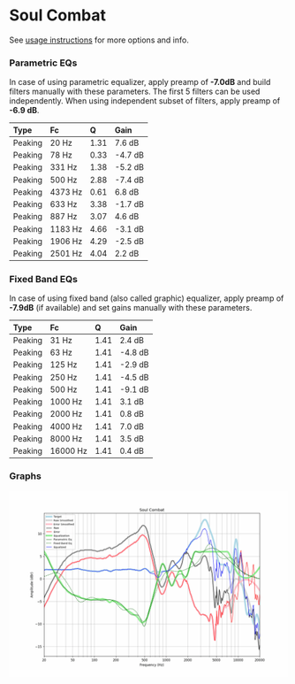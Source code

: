 # Soul Combat
See [usage instructions](https://github.com/jaakkopasanen/AutoEq#usage) for more options and info.

### Parametric EQs
In case of using parametric equalizer, apply preamp of **-7.0dB** and build filters manually
with these parameters. The first 5 filters can be used independently.
When using independent subset of filters, apply preamp of **-6.9 dB**.

| Type    | Fc      |    Q | Gain    |
|:--------|:--------|:-----|:--------|
| Peaking | 20 Hz   | 1.31 | 7.6 dB  |
| Peaking | 78 Hz   | 0.33 | -4.7 dB |
| Peaking | 331 Hz  | 1.38 | -5.2 dB |
| Peaking | 500 Hz  | 2.88 | -7.4 dB |
| Peaking | 4373 Hz | 0.61 | 6.8 dB  |
| Peaking | 633 Hz  | 3.38 | -1.7 dB |
| Peaking | 887 Hz  | 3.07 | 4.6 dB  |
| Peaking | 1183 Hz | 4.66 | -3.1 dB |
| Peaking | 1906 Hz | 4.29 | -2.5 dB |
| Peaking | 2501 Hz | 4.04 | 2.2 dB  |

### Fixed Band EQs
In case of using fixed band (also called graphic) equalizer, apply preamp of **-7.9dB**
(if available) and set gains manually with these parameters.

| Type    | Fc       |    Q | Gain    |
|:--------|:---------|:-----|:--------|
| Peaking | 31 Hz    | 1.41 | 2.4 dB  |
| Peaking | 63 Hz    | 1.41 | -4.8 dB |
| Peaking | 125 Hz   | 1.41 | -2.9 dB |
| Peaking | 250 Hz   | 1.41 | -4.5 dB |
| Peaking | 500 Hz   | 1.41 | -9.1 dB |
| Peaking | 1000 Hz  | 1.41 | 3.1 dB  |
| Peaking | 2000 Hz  | 1.41 | 0.8 dB  |
| Peaking | 4000 Hz  | 1.41 | 7.0 dB  |
| Peaking | 8000 Hz  | 1.41 | 3.5 dB  |
| Peaking | 16000 Hz | 1.41 | 0.4 dB  |

### Graphs
![](./Soul%20Combat.png)
